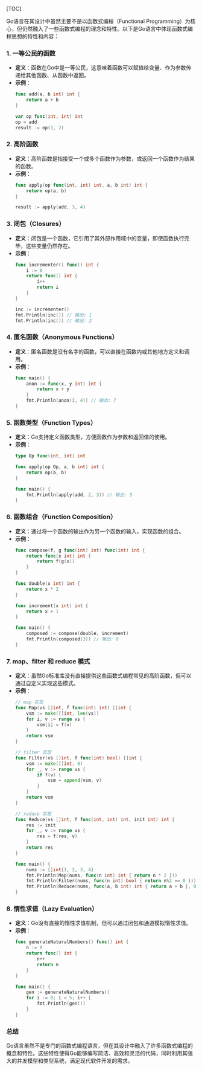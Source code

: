 [TOC]

Go语言在其设计中虽然主要不是以函数式编程（Functional Programming）为核心，但仍然融入了一些函数式编程的理念和特性。以下是Go语言中体现函数式编程思想的特性和内容：

### 1. 一等公民的函数
- **定义**：函数在Go中是一等公民，这意味着函数可以赋值给变量、作为参数传递给其他函数、从函数中返回。
- **示例**：
  ```go
  func add(a, b int) int {
      return a + b
  }
  
  var op func(int, int) int
  op = add
  result := op(1, 2)
  ```

### 2. 高阶函数
- **定义**：高阶函数是指接受一个或多个函数作为参数，或返回一个函数作为结果的函数。
- **示例**：
  ```go
  func apply(op func(int, int) int, a, b int) int {
      return op(a, b)
  }
  
  result := apply(add, 3, 4)
  ```

### 3. 闭包（Closures）
- **定义**：闭包是一个函数，它引用了其外部作用域中的变量，即使函数执行完毕，这些变量仍然存在。
- **示例**：
  ```go
  func incrementer() func() int {
      i := 0
      return func() int {
          i++
          return i
      }
  }
  
  inc := incrementer()
  fmt.Println(inc()) // 输出: 1
  fmt.Println(inc()) // 输出: 2
  ```

### 4. 匿名函数（Anonymous Functions）
- **定义**：匿名函数是没有名字的函数，可以直接在函数内或其他地方定义和调用。
- **示例**：
  ```go
  func main() {
      anon := func(x, y int) int {
          return x + y
      }
      fmt.Println(anon(3, 4)) // 输出: 7
  }
  ```

### 5. 函数类型（Function Types）
- **定义**：Go支持定义函数类型，方便函数作为参数和返回值的使用。
- **示例**：
  ```go
  type Op func(int, int) int
  
  func apply(op Op, a, b int) int {
      return op(a, b)
  }
  
  func main() {
      fmt.Println(apply(add, 2, 3)) // 输出: 5
  }
  ```

### 6. 函数组合（Function Composition）
- **定义**：通过将一个函数的输出作为另一个函数的输入，实现函数的组合。
- **示例**：
  ```go
  func compose(f, g func(int) int) func(int) int {
      return func(x int) int {
          return f(g(x))
      }
  }
  
  func double(x int) int {
      return x * 2
  }
  
  func increment(x int) int {
      return x + 1
  }
  
  func main() {
      composed := compose(double, increment)
      fmt.Println(composed(3)) // 输出: 8
  }
  ```

### 7. map、filter 和 reduce 模式
- **定义**：虽然Go标准库没有直接提供这些函数式编程常见的高阶函数，但可以通过自定义实现这些模式。
- **示例**：
  ```go
  // map 实现
  func Map(vs []int, f func(int) int) []int {
      vsm := make([]int, len(vs))
      for i, v := range vs {
          vsm[i] = f(v)
      }
      return vsm
  }
  
  // filter 实现
  func Filter(vs []int, f func(int) bool) []int {
      vsm := make([]int, 0)
      for _, v := range vs {
          if f(v) {
              vsm = append(vsm, v)
          }
      }
      return vsm
  }
  
  // reduce 实现
  func Reduce(vs []int, f func(int, int) int, init int) int {
      res := init
      for _, v := range vs {
          res = f(res, v)
      }
      return res
  }
  
  func main() {
      nums := []int{1, 2, 3, 4}
      fmt.Println(Map(nums, func(n int) int { return n * 2 }))           // 输出: [2 4 6 8]
      fmt.Println(Filter(nums, func(n int) bool { return n%2 == 0 }))    // 输出: [2 4]
      fmt.Println(Reduce(nums, func(a, b int) int { return a + b }, 0))  // 输出: 10
  }
  ```

### 8. 惰性求值（Lazy Evaluation）
- **定义**：Go没有直接的惰性求值机制，但可以通过闭包和通道模拟惰性求值。
- **示例**：
  ```go
  func generateNaturalNumbers() func() int {
      n := 0
      return func() int {
          n++
          return n
      }
  }
  
  func main() {
      gen := generateNaturalNumbers()
      for i := 0; i < 5; i++ {
          fmt.Println(gen())
      }
  }
  ```

### 总结
Go语言虽然不是专门的函数式编程语言，但在其设计中融入了许多函数式编程的概念和特性。这些特性使得Go能够编写简洁、高效和灵活的代码，同时利用其强大的并发模型和类型系统，满足现代软件开发的需求。